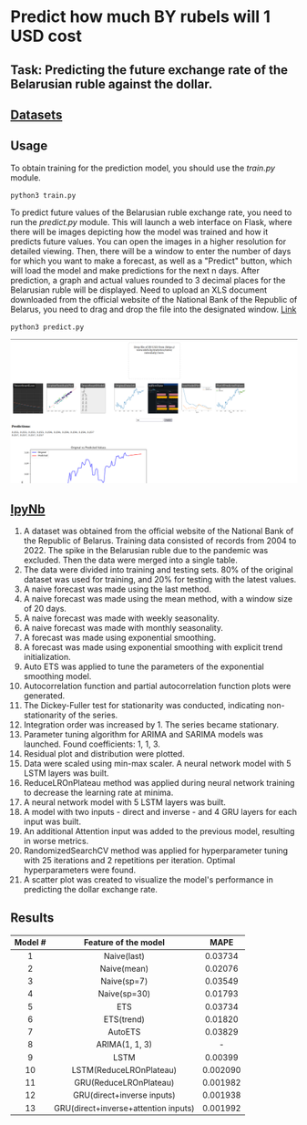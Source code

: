 # Predict how much BY rubels will 1 USD cost

## Task: Predicting the future exchange rate of the Belarusian ruble against the dollar.

## [**Datasets**](https://www.nbrb.by/statistics/rates/ratesdaily) 

## Usage

To obtain training for the prediction model, you should use the *train.py* module. 

```{bash}
python3 train.py
```

To predict future values of the Belarusian ruble exchange rate, you need to run the *predict.py* module. This will launch a web interface on Flask, where there will be images depicting how the model was trained and how it predicts future values. You can open the images in a higher resolution for detailed viewing. Then, there will be a window to enter the number of days for which you want to make a forecast, as well as a "Predict" button, which will load the model and make predictions for the next n days. After prediction, a graph and actual values rounded to 3 decimal places for the Belarusian ruble will be displayed. Need to upload an XLS document downloaded from the official website of the National Bank of the Republic of Belarus, you need to drag and drop the file into the designated window. [Link](https://www.nbrb.by/statistics/rates/ratesdaily)

```{bash}
python3 predict.py
```

![](/USDpredict/Show_interface.png)

## [**IpyNb**](/USDpredict/usdPredict.ipynb)

1. A dataset was obtained from the official website of the National Bank of the Republic of Belarus. Training data consisted of records from 2004 to 2022. The spike in the Belarusian ruble due to the pandemic was excluded. Then the data were merged into a single table.
2. The data were divided into training and testing sets. 80% of the original dataset was used for training, and 20% for testing with the latest values.
3. A naive forecast was made using the last method.
4. A naive forecast was made using the mean method, with a window size of 20 days.
5. A naive forecast was made with weekly seasonality.
6. A naive forecast was made with monthly seasonality.
7. A forecast was made using exponential smoothing.
8. A forecast was made using exponential smoothing with explicit trend initialization.
9. Auto ETS was applied to tune the parameters of the exponential smoothing model.
10. Autocorrelation function and partial autocorrelation function plots were generated.
11. The Dickey-Fuller test for stationarity was conducted, indicating non-stationarity of the series.
12. Integration order was increased by 1. The series became stationary.
13. Parameter tuning algorithm for ARIMA and SARIMA models was launched. Found coefficients: 1, 1, 3.
14. Residual plot and distribution were plotted.
15. Data were scaled using min-max scaler. A neural network model with 5 LSTM layers was built.
16. ReduceLROnPlateau method was applied during neural network training to decrease the learning rate at minima.
17. A neural network model with 5 LSTM layers was built.
18. A model with two inputs - direct and inverse - and 4 GRU layers for each input was built.
19. An additional Attention input was added to the previous model, resulting in worse metrics.
20. RandomizedSearchCV method was applied for hyperparameter tuning with 25 iterations and 2 repetitions per iteration. Optimal hyperparameters were found.
21. A scatter plot was created to visualize the model's performance in predicting the dollar exchange rate.

## Results

| Model # | Feature of the model | MAPE |
|:-:|:-:|:-:|
| 1 | Naive(last) | 0.03734 |
| 2 | Naive(mean) | 0.02076 |
| 3 | Naive(sp=7) | 0.03549 |
| 4 | Naive(sp=30) | 0.01793 |
| 5 | ETS | 0.03734 |
| 6 | ETS(trend) | 0.01820 |
| 7 | AutoETS | 0.03829 |
| 8 | ARIMA(1, 1, 3) | - |
| 9 | LSTM | 0.00399 |
| 10 | LSTM(ReduceLROnPlateau) | 0.002090 |
| 11 | GRU(ReduceLROnPlateau) | 0.001982 |
| 12 | GRU(direct+inverse inputs) | 0.001938 |
| 13 | GRU(direct+inverse+attention inputs) | 0.001992 |
